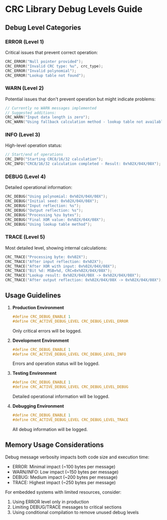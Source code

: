 
# CRC Library Debug Levels Guide

## Debug Level Categories

### ERROR (Level 1)
Critical issues that prevent correct operation:
```c
CRC_ERROR("Null pointer provided");
CRC_ERROR("Invalid CRC type: %u", crc_type);
CRC_ERROR("Invalid polynomial");
CRC_ERROR("Lookup table not found");
```

### WARN (Level 2)
Potential issues that don't prevent operation but might indicate problems:
```c
// Currently no WARN messages implemented
// Suggested additions:
CRC_WARN("Input data length is zero");
CRC_WARN("Using fallback calculation method - lookup table not available");
```

### INFO (Level 3)
High-level operation status:
```c
// Start/end of operations
CRC_INFO("Starting CRC8/16/32 calculation");
CRC_INFO("CRC8/16/32 calculation completed - Result: 0x%02X/04X/08X");
```

### DEBUG (Level 4)
Detailed operational information:
```c
CRC_DEBUG("Using polynomial: 0x%02X/04X/08X");
CRC_DEBUG("Initial seed: 0x%02X/04X/08X");
CRC_DEBUG("Input reflection: %s");
CRC_DEBUG("Output reflection: %s");
CRC_DEBUG("Processing %zu bytes");
CRC_DEBUG("Final XOR value: 0x%02X/04X/08X");
CRC_DEBUG("Using lookup table method");
```

### TRACE (Level 5)
Most detailed level, showing internal calculations:
```c
CRC_TRACE("Processing byte: 0x%02X");
CRC_TRACE("After input reflection: 0x%02X");
CRC_TRACE("After XOR with input: 0x%02X/04X/08X");
CRC_TRACE("Bit %d: MSB=%d, CRC=0x%02X/04X/08X");
CRC_TRACE("Lookup result: 0x%02X/04X/08X -> 0x%02X/04X/08X");
CRC_TRACE("After output reflection: 0x%02X/04X/08X -> 0x%02X/04X/08X");
```

## Usage Guidelines

1. **Production Environment**
   ```c
   #define CRC_DEBUG_ENABLE 1
   #define CRC_ACTIVE_DEBUG_LEVEL CRC_DEBUG_LEVEL_ERROR
   ```
   Only critical errors will be logged.

2. **Development Environment**
   ```c
   #define CRC_DEBUG_ENABLE 1
   #define CRC_ACTIVE_DEBUG_LEVEL CRC_DEBUG_LEVEL_INFO
   ```
   Errors and operation status will be logged.

3. **Testing Environment**
   ```c
   #define CRC_DEBUG_ENABLE 1
   #define CRC_ACTIVE_DEBUG_LEVEL CRC_DEBUG_LEVEL_DEBUG
   ```
   Detailed operational information will be logged.

4. **Debugging Environment**
   ```c
   #define CRC_DEBUG_ENABLE 1
   #define CRC_ACTIVE_DEBUG_LEVEL CRC_DEBUG_LEVEL_TRACE
   ```
   All debug information will be logged.

## Memory Usage Considerations

Debug message verbosity impacts both code size and execution time:

- ERROR: Minimal impact (~100 bytes per message)
- WARN/INFO: Low impact (~150 bytes per message)
- DEBUG: Medium impact (~200 bytes per message)
- TRACE: Highest impact (~250 bytes per message)

For embedded systems with limited resources, consider:
1. Using ERROR level only in production
2. Limiting DEBUG/TRACE messages to critical sections
3. Using conditional compilation to remove unused debug levels
